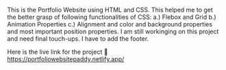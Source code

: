 This is the Portfolio Website using HTML and CSS.
This helped me to get the better grasp of following functionalities of CSS:
            a.) Flebox and Grid
            b.) Animation Properties
            c.) Alignment and color and background properties and most important position properties.
I am still workinging on this project and need final touch-ups.
I have to add the footer.

Here is the live link for the project 🔗 https://portfoliowebsitepaddy.netlify.app/
